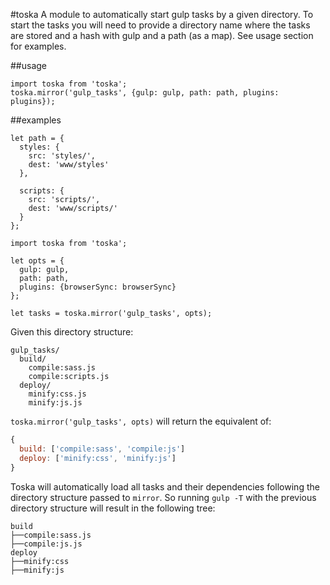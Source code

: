 #toska
A module to automatically start gulp tasks by a given directory. To start the tasks you will need to provide a directory name where the tasks are stored and a hash with gulp and a path (as a map). See usage section for examples.

##usage

```
import toska from 'toska';
toska.mirror('gulp_tasks', {gulp: gulp, path: path, plugins: plugins});
```

##examples

```es6
let path = {
  styles: {
    src: 'styles/',
    dest: 'www/styles'
  },

  scripts: {
    src: 'scripts/',
    dest: 'www/scripts/'
  }
};

import toska from 'toska';

let opts = {
  gulp: gulp,
  path: path,
  plugins: {browserSync: browserSync}
};

let tasks = toska.mirror('gulp_tasks', opts);

```
Given this directory structure:
```
gulp_tasks/
  build/
    compile:sass.js
    compile:scripts.js
  deploy/
    minify:css.js
    minify:js.js
```

`toska.mirror('gulp_tasks', opts)` will return the equivalent of:

```js
{
  build: ['compile:sass', 'compile:js']
  deploy: ['minify:css', 'minify:js']
}
```
Toska will automatically load all tasks and their dependencies following
the directory structure passed to `mirror`. So running `gulp -T` with the previous directory structure will result in the following tree:

```
build
├──compile:sass.js
├──compile:js.js
deploy
├──minify:css
├──minify:js
```
